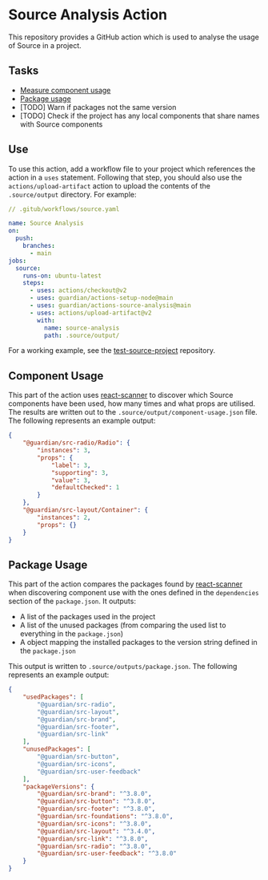 # Source Analysis Action

This repository provides a GitHub action which is used to analyse the usage of Source in a project.

## Tasks

-   [Measure component usage](#component-usage)
-   [Package usage](#package-usage)
-   [TODO] Warn if packages not the same version
-   [TODO] Check if the project has any local components that share names with Source components

## Use

To use this action, add a workflow file to your project which references the action in a `uses` statement. Following that step, you should also use the `actions/upload-artifact` action to upload the contents of the `.source/output` directory. For example:

```yaml
// .gitub/workflows/source.yaml

name: Source Analysis
on:
  push:
    branches:
      - main
jobs:
  source:
    runs-on: ubuntu-latest
    steps:
      - uses: actions/checkout@v2
      - uses: guardian/actions-setup-node@main
      - uses: guardian/actions-source-analysis@main
      - uses: actions/upload-artifact@v2
        with:
          name: source-analysis
          path: .source/output/

```

For a working example, see the [test-source-project](https://github.com/guardian/test-source-project) repository.

## Component Usage

This part of the action uses [react-scanner](https://github.com/moroshko/react-scanner) to discover which Source components have been used, how many times and what props are utilised. The results are written out to the `.source/output/component-usage.json` file. The following represents an example output:

```json
{
    "@guardian/src-radio/Radio": {
        "instances": 3,
        "props": {
            "label": 3,
            "supporting": 3,
            "value": 3,
            "defaultChecked": 1
        }
    },
    "@guardian/src-layout/Container": {
        "instances": 2,
        "props": {}
    }
}
```

## Package Usage

This part of the action compares the packages found by [react-scanner](https://github.com/moroshko/react-scanner) when discovering component use with the ones defined in the `dependencies` section of the `package.json`. It outputs:

-   A list of the packages used in the project
-   A list of the unused packages (from comparing the used list to everything in the `package.json`)
-   A object mapping the installed packages to the version string defined in the `package.json`

This output is written to `.source/outputs/package.json`. The following represents an example output:

```json
{
    "usedPackages": [
        "@guardian/src-radio",
        "@guardian/src-layout",
        "@guardian/src-brand",
        "@guardian/src-footer",
        "@guardian/src-link"
    ],
    "unusedPackages": [
        "@guardian/src-button",
        "@guardian/src-icons",
        "@guardian/src-user-feedback"
    ],
    "packageVersions": {
        "@guardian/src-brand": "^3.8.0",
        "@guardian/src-button": "^3.8.0",
        "@guardian/src-footer": "^3.8.0",
        "@guardian/src-foundations": "^3.8.0",
        "@guardian/src-icons": "^3.8.0",
        "@guardian/src-layout": "^3.4.0",
        "@guardian/src-link": "^3.8.0",
        "@guardian/src-radio": "^3.8.0",
        "@guardian/src-user-feedback": "^3.8.0"
    }
}
```
